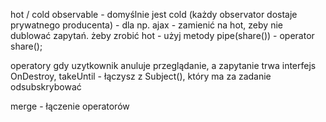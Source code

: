 hot / cold observable - domyślnie jest cold (każdy observator dostaje prywatnego producenta) - dla np. ajax - zamienić na hot, zeby nie dublować zapytań.
żeby zrobić hot - użyj metody pipe(share()) - operator share();

operatory
gdy uzytkownik anuluje przeglądanie, a zapytanie trwa interfejs OnDestroy, takeUntil - łączysz z Subject(), który ma za zadanie odsubskrybować

merge - łączenie operatorów